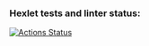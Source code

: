 ### Hexlet tests and linter status:
[![Actions Status](https://github.com/Auzmit/devops-for-programmers-project-74/actions/workflows/hexlet-check.yml/badge.svg)](https://github.com/Auzmit/devops-for-programmers-project-74/actions)